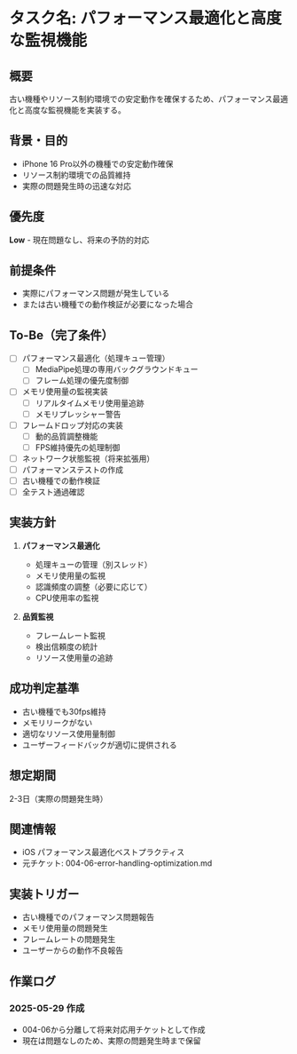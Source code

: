 # タスク名: パフォーマンス最適化と高度な監視機能

## 概要
古い機種やリソース制約環境での安定動作を確保するため、パフォーマンス最適化と高度な監視機能を実装する。

## 背景・目的
- iPhone 16 Pro以外の機種での安定動作確保
- リソース制約環境での品質維持
- 実際の問題発生時の迅速な対応

## 優先度
**Low** - 現在問題なし、将来の予防的対応

## 前提条件
- 実際にパフォーマンス問題が発生している
- または古い機種での動作検証が必要になった場合

## To-Be（完了条件）
- [ ] パフォーマンス最適化（処理キュー管理）
  - [ ] MediaPipe処理の専用バックグラウンドキュー
  - [ ] フレーム処理の優先度制御
- [ ] メモリ使用量の監視実装
  - [ ] リアルタイムメモリ使用量追跡
  - [ ] メモリプレッシャー警告
- [ ] フレームドロップ対応の実装
  - [ ] 動的品質調整機能
  - [ ] FPS維持優先の処理制御
- [ ] ネットワーク状態監視（将来拡張用）
- [ ] パフォーマンステストの作成
- [ ] 古い機種での動作検証
- [ ] 全テスト通過確認

## 実装方針
1. **パフォーマンス最適化**
   - 処理キューの管理（別スレッド）
   - メモリ使用量の監視
   - 認識頻度の調整（必要に応じて）
   - CPU使用率の監視

2. **品質監視**
   - フレームレート監視
   - 検出信頼度の統計
   - リソース使用量の追跡

## 成功判定基準
- 古い機種でも30fps維持
- メモリリークがない
- 適切なリソース使用量制御
- ユーザーフィードバックが適切に提供される

## 想定期間
2-3日（実際の問題発生時）

## 関連情報
- iOS パフォーマンス最適化ベストプラクティス
- 元チケット: 004-06-error-handling-optimization.md

## 実装トリガー
- 古い機種でのパフォーマンス問題報告
- メモリ使用量の問題発生
- フレームレートの問題発生
- ユーザーからの動作不良報告

## 作業ログ
### 2025-05-29 作成
- 004-06から分離して将来対応用チケットとして作成
- 現在は問題なしのため、実際の問題発生時まで保留
